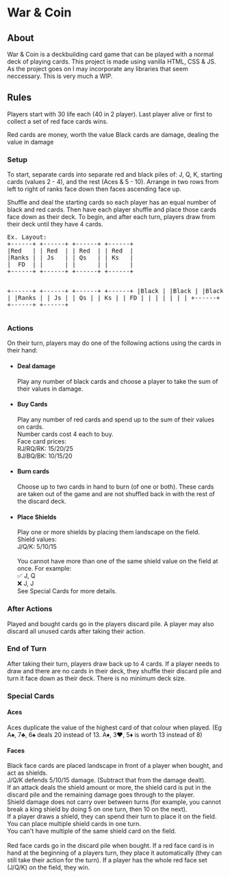 <h1>War & Coin</h1>
<h2>About</h2>
War & Coin is a deckbuilding card game that can be played with a normal deck of playing cards. 
This project is made using vanilla HTML, CSS & JS. As the project goes on I may incorporate any libraries that seem neccessary.
This is very much a WIP.

<h2>Rules</h2>
Players start with 30 life each (40 in 2 player).
Last player alive or first to collect a set of red face cards wins.

Red cards are money, worth the value
Black cards are damage, dealing the value in damage

<h3>Setup</h3>
To start, separate cards into separate red and black piles of: J, Q, K, starting cards (values 2 - 4), and the rest (Aces & 5 - 10). Arrange in two rows from left to right of ranks face down then faces ascending face up.

Shuffle and deal the starting cards so each player has an equal number of black and red cards. Then have each player shuffle and place those cards face down as their deck.
To begin, and after each turn, players draw from their deck until they have 4 cards. 

<p style="font-family:'Lucida Console', monospace"> <pre>Ex. Layout:
+------+ +------+ +------+ +------+
|Red   | | Red  | | Red  | | Red  |
|Ranks | | Js   | | Qs   | | Ks   |
|  FD  | |      | |      | |      |
+------+ +------+ +------+ +------+

+------+ +------+ +------+ +------+
|Black | |Black | |Black | |Black |
|Ranks | | Js   | | Qs   | | Ks   |
|  FD  | |      | |      | |      |
+------+ +------+ +------+ +------+</p></pre>

<h3>Actions</h3>
On their turn, players may do one of the following actions using the cards in their hand:

<ul>
<li><h4>Deal damage</h4></li>
Play any number of black cards and choose a player to take the sum of their values in damage. 

<li><h4>Buy Cards</h4></li>
Play any number of red cards and spend up to the sum of their values on cards.<br>
Number cards cost 4 each to buy.<br> Face card prices:<br>
RJ/RQ/RK: 15/20/25<br>
BJ/BQ/BK: 10/15/20

<li><h4>Burn cards</h4></li>
Choose up to two cards in hand to burn (of one or both). These cards are taken out of the game and are not shuffled back in with the rest of the discard deck.

<li><h4>Place Shields</h4></li>
Play one or more shields by placing them landscape on the field.<br>
Shield values:<br>
J/Q/K: 5/10/15<br><br>
You cannot have more than one of the same shield value on the field at once.
For example:<br>
✅ J, Q<br>
❌ J, J<br>
See Special Cards for more details.
</ul>


<h3>After Actions</h3>
Played and bought cards go in the players discard pile. A player may also discard all unused cards after taking their action.

<h3>End of Turn</h3>
After taking their turn, players draw back up to 4 cards. If a player needs to draw and there are no cards in their deck, they shuffle their discard pile and turn it face down as their deck. There is no minimum deck size.



<h3>Special Cards</h3>
<h4>Aces</h4>
Aces duplicate the value of the highest card of that colour when played. (Eg A♠️, 7♣️, 6♠️ deals 20 instead of 13. A♦️, 3♥️,  5♦️ is worth 13 instead of 8)

<h4>Faces</h4>
Black face cards are placed landscape in front of a player when bought, and act as shields.<br>
J/Q/K defends 5/10/15 damage. (Subtract that from the damage dealt).<br>
If an attack deals the shield amount or more, the shield card is put in the discard pile and the remaining damage goes through to the player.<br>
Shield damage does not carry over between turns (for example, you cannot break a king shield by doing 5 on one turn, then 10 on the next).<br>
If a player draws a shield, they can spend their turn to place it on the field. You can place multiple shield cards in one turn. <br>
You can't have multiple of the same shield card on the field.<br>
<br>
Red face cards go in the discard pile when bought. If a red face card is in hand at the beginning of a players turn, they place it automatically (they can still take their action for the turn). If a player has the whole red face set (J/Q/K) on the field, they win.
